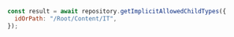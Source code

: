 ```javascript
const result = await repository.getImplicitAllowedChildTypes({
  idOrPath: "/Root/Content/IT",
});
```

